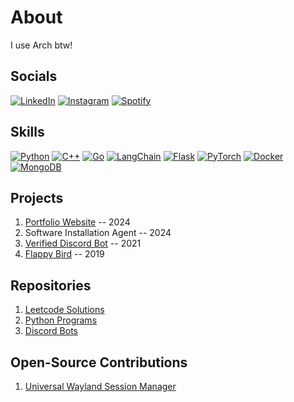 # About
I use Arch btw!

## Socials
[![LinkedIn](https://custom-icon-badges.demolab.com/badge/LinkedIn-0A66C2?logo=linkedin-white&logoColor=fff)](https://linkedin.com/in/muditmehta07)
[![Instagram](https://img.shields.io/badge/Instagram-%23E4405F.svg?logo=Instagram&logoColor=white)](https://instagram.com/muditmehta07)
[![Spotify](https://img.shields.io/badge/Spotify-1ED760?logo=spotify&logoColor=white)](https://open.spotify.com/user/vo1g5gy0xd2n4pkww3p7n4abm)


## Skills
[![Python](https://img.shields.io/badge/Python-3776AB?logo=python&logoColor=fff)](#)
[![C++](https://img.shields.io/badge/C++-%2300599C.svg?logo=c%2B%2B&logoColor=white)](#)
[![Go](https://img.shields.io/badge/Go-%2300ADD8.svg?&logo=go&logoColor=white)](#)
[![LangChain](https://img.shields.io/badge/LangChain-1c3c3c.svg?logo=langchain&logoColor=white)](#)
[![Flask](https://img.shields.io/badge/Flask-000?logo=flask&logoColor=fff)](#)
[![PyTorch](https://img.shields.io/badge/PyTorch-ee4c2c?logo=pytorch&logoColor=white)](#)
[![Docker](https://img.shields.io/badge/Docker-2496ED?logo=docker&logoColor=fff)](#)
[![MongoDB](https://img.shields.io/badge/MongoDB-%234ea94b.svg?logo=mongodb&logoColor=white)](#)

## Projects
1. [Portfolio Website](https://mudits-portfolio.onrender.com/) -- 2024
2. Software Installation Agent -- 2024
3. [Verified Discord Bot](https://github.com/muditmehta07/Michelle-Archived) -- 2021
4. [Flappy Bird](https://github.com/muditmehta07/Flappy-Bird) -- 2019

## Repositories
1. [Leetcode Solutions](https://github.com/muditmehta07/Leetcode)
2. [Python Programs](https://github.com/muditmehta07/Python-Programs)
3. [Discord Bots](https://github.com/muditmehta07/Discord-Bots)

## Open-Source Contributions
1. [Universal Wayland Session Manager](https://github.com/Vladimir-csp/uwsm)

